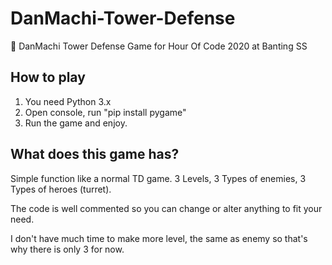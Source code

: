 # DanMachi-Tower-Defense
🏰 DanMachi Tower Defense Game for Hour Of Code 2020 at Banting SS

## How to play
1. You need Python 3.x
2. Open console, run "pip install pygame"
3. Run the game and enjoy.

## What does this game has?
Simple function like a normal TD game. 3 Levels, 3 Types of enemies, 3 Types of heroes (turret).

The code is well commented so you can change or alter anything to fit your need.

I don't have much time to make more level, the same as enemy so that's why there is only 3 for now.
